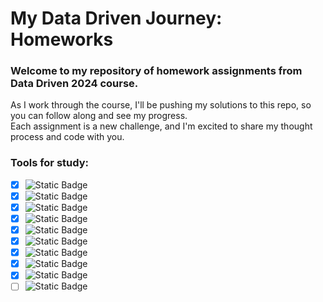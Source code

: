 # My Data Driven Journey: Homeworks

### Welcome to my repository of homework assignments from Data Driven 2024 course. 

As I work through the course, I'll be pushing my solutions to this repo, so you can follow along and see my progress. <br>
Each assignment is a new challenge, and I'm excited to share my thought process and code with you.

### **Tools for study:**

- [x] ![Static Badge](https://img.shields.io/badge/linux-blue)
- [x] ![Static Badge](https://img.shields.io/badge/conda-green)
- [x] ![Static Badge](https://img.shields.io/badge/jupyter-notebook-orange)
- [x] ![Static Badge](https://img.shields.io/badge/google-colab-orange)
- [x] ![Static Badge](https://img.shields.io/badge/git-lightgray)
- [x] ![Static Badge](https://img.shields.io/badge/github-lightgray)
- [x] ![Static Badge](https://img.shields.io/badge/hugging_face-yellow)
- [x] ![Static Badge](https://img.shields.io/badge/snakemake%20-lightgreen)
- [x] ![Static Badge](https://img.shields.io/badge/nextflow-lightgreen)
- [ ] ![Static Badge](https://img.shields.io/badge/slurm-purple)
